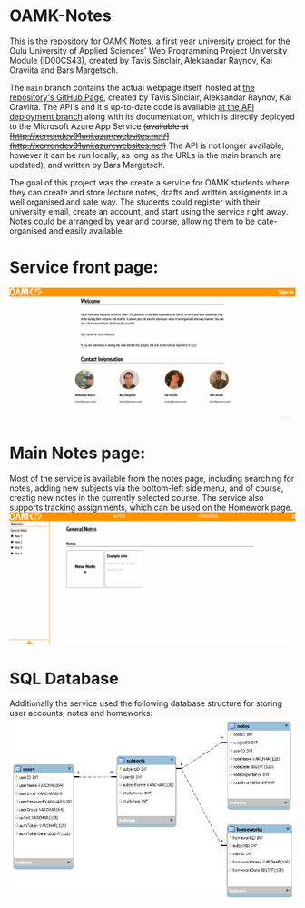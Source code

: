 # OAMK-Notes


This is the repository for OAMK Notes, a first year university project for the Oulu University of Applied Sciences' Web Programming Project University Module (ID00CS43), created by Tavis Sinclair, Aleksandar Raynov, Kai Oraviita and Bars Margetsch.

The `main` branch contains the actual webpage itself, hosted at [the repository's GitHub Page](https://xerren09.github.io/OAMK-Notes/), created by Tavis Sinclair, Aleksandar Raynov, Kai Oraviita.
The API's and it's up-to-date code is available [at the API deployment branch](https://github.com/Xerren09/OAMK-Notes/tree/BarsBranch-API) along with its documentation, which is directly deployed to the Microsoft Azure App Service ~~(available at [http://xerrendev01uni.azurewebsites.net/](http://xerrendev01uni.azurewebsites.net)~~ The API is not longer available, however it can be run locally, as long as the URLs in the main branch are updated), and written by Bars Margetsch.

The goal of this project was the create a service for OAMK students where they can create and store lecture notes, drafts and written assigments in a well organised and safe way. The students could register with their university email, create an account, and start using the service right away. Notes could be arranged by year and course, allowing them to be date-organised and easily available.

# Service front page:
![OAMK Notes front page.](https://raw.githubusercontent.com/Xerren09/OAMK-Notes/main/readme/02.gif)

# Main Notes page:
Most of the service is available from the notes page, including searching for notes, adding new subjects via the bottom-left side menu, and of course, creatig new notes in the currently selected course. The service also supports tracking assignments, which can be used on the Homework page.
![OAMK Notes "notes" page after logging in.](https://raw.githubusercontent.com/Xerren09/OAMK-Notes/main/readme/03.gif)

# SQL Database
Additionally the service used the following database structure for storing user accounts, notes and homeworks:
![OAMK Notes "notes" page after logging in.](https://raw.githubusercontent.com/Xerren09/OAMK-Notes/main/readme/Database_Layout.png)
